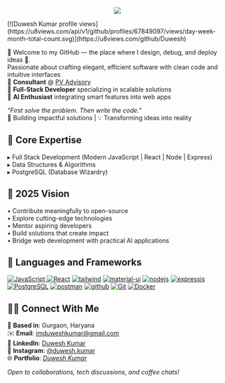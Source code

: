 <!-- <a href="#"><img width="100%" height="auto" src="https://www.aalpha.net/wp-content/uploads/2020/12/full-stack-development.gif" height="175px"/></a> -->

<!-- Animated Header -->
<p align="center">
  <img src="https://readme-typing-svg.herokuapp.com?font=Fira+Code&weight=500&size=30&pause=1000&color=61DAFB&center=true&vCenter=true&width=900&height=100&lines=Hi%2C+I'm+Duwesh+Kumar+👋;Full+Stack+%26+Web+Developer+🚀;Let%E2%80%99s+build+something+amazing+together!">
</p>  
[![Duwesh Kumar profile views](https://u8views.com/api/v1/github/profiles/67849097/views/day-week-month-total-count.svg)](https://u8views.com/github/Duwesh)

<!-- Introduction -->  
👋 Welcome to my GitHub — the place where I design, debug, and deploy ideas 🚀.  
Passionate about crafting elegant, efficient software with clean code and intuitive interfaces  
🔹 **Consultant** @ <a href="https://pvadvisory.in/" target="_blank">PV Advisory</a>  
🔹 **Full-Stack Developer** specializing in scalable solutions  
🔹 **AI Enthusiast** integrating smart features into web apps  

<em>"First solve the problem. Then write the code."</em>  
🚀 Building impactful solutions | 💡 Transforming ideas into reality  

## 🌟 Core Expertise
▸ Full Stack Development (Modern JavaScript | React | Node | Express)  
▸ Data Structures & Algorithms  
▸ PostgreSQL (Database Wizardry)  

## 🎯 2025 Vision  
• Contribute meaningfully to open-source  
• Explore cutting-edge technologies  
• Mentor aspiring developers  
• Build solutions that create impact  
• Bridge web development with practical AI applications 

## 🧰 Languages and Frameworks
<p align="left">
<!-- Frontend -->
  <a href="https://developer.mozilla.org/en-US/docs/Web/JavaScript" target="_blank">
    <img src="https://img.shields.io/badge/JavaScript-323330?style=for-the-badge&logo=javascript&logoColor=F7DF1E" alt="JavaScript">
  </a>
  <a href="https://reactjs.org/" target="_blank"><img src="https://img.shields.io/badge/React-20232A?style=for-the-badge&logo=react&logoColor=61DAFB" alt="React"></a>
  <a href="https://tailwindcss.com/" target="_blank"><img src="https://img.shields.io/badge/Tailwind_CSS-38B2AC?style=for-the-badge&logo=tailwind-css&logoColor=white" alt="tailwind"/></a>
  <a href="https://mui.com/" target="_blank"><img src="https://img.shields.io/badge/Material%20UI-007FFF?style=for-the-badge&logo=mui&logoColor=white" alt="material-ui"/></a>
  <!-- Backend -->
   <a href="https://nodejs.org/" target="_blank"><img src="https://img.shields.io/badge/Node.js-339933?style=for-the-badge&logo=nodedotjs&logoColor=white" alt="nodejs" /></a>
   <a href="https://expressjs.com/" target="_blank"><img src="https://img.shields.io/badge/Express.js-000000?style=for-the-badge&logo=express&logoColor=white" alt="expressjs"/></a>
  <!-- Databases -->
   <a href="https://www.postgresql.org/" target="_blank"><img src="https://img.shields.io/badge/PostgreSQL-316192?style=for-the-badge&logo=postgresql&logoColor=white" alt="PostgreSQL"></a>
  <!-- Tools -->
  <a href="https://www.postman.com/" target="_blank"><img src="https://img.shields.io/badge/Postman-FF6C37?style=for-the-badge&logo=Postman&logoColor=white" alt="postman"/></a>
  <a href="https://github.com/" target="_blank"><img src="https://img.shields.io/badge/GitHub-100000?style=for-the-badge&logo=github&logoColor=white" alt="github"/></a>
  <a href="https://git-scm.com/" target="_blank"><img src="https://img.shields.io/badge/Git-F05032?style=for-the-badge&logo=git&logoColor=white" alt="Git"></a>
  <a href="https://docker.com/" target="_blank"><img src="https://img.shields.io/badge/Docker-2CA5E0?style=for-the-badge&logo=docker&logoColor=white" alt="Docker"></a>
</p>

## 🤝🏻 Connect With Me
📍 **Based in**: Gurgaon, Haryana  
✉️ **Email**: [imduweshkumar@gmail.com](mailto:imduweshkumar@gmail.com)  
🔗 **LinkedIn**: [Duwesh Kumar](https://www.linkedin.com/in/duwesh-kumar/)  
📸 **Instagram**: [@duwesh.kumar](https://instagram.com/duwesh.kumar)  
🌐 **Portfolio**: *[Duwesh Kumar](https://portfolio-duwesh.vercel.app/)*  

*Open to collaborations, tech discussions, and coffee chats!*  

<!--⭐️ From [Duwesh Kumar](https://github.com/duwesh) -->
